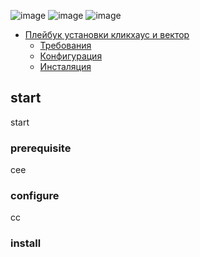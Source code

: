 ![image](https://github.com/user-attachments/assets/3e5c0198-04ec-47e9-afec-cbca0829cc75)
![image](https://github.com/user-attachments/assets/769b55b5-be4d-4789-bda8-f6ec7a91a331)
![image](https://github.com/user-attachments/assets/15ee6b1e-e009-48f4-8ef5-0256efe80860)

- [Плейбук установки кликхаус и вектор](#start)
  - [Требования](#prerequisite)
  - [Конфигурация](#configure)
  - [Инсталяция](#install)
 
## start

start

### prerequisite

cee

### configure

cc

### install



